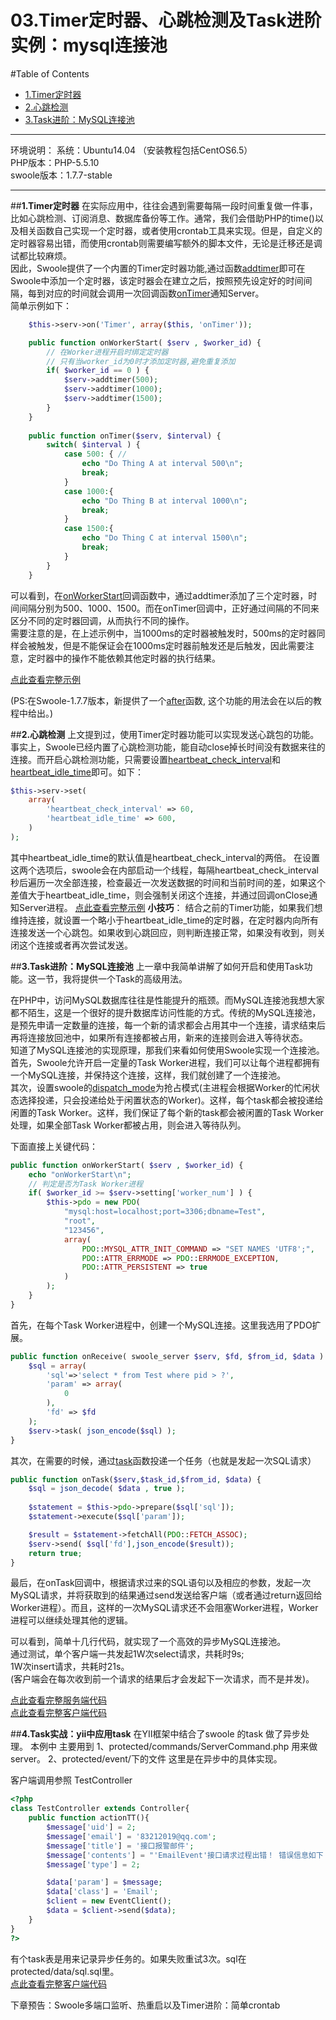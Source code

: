 # 03.Timer定时器、心跳检测及Task进阶实例：mysql连接池

#Table of Contents
- [1.Timer定时器](#1timer%E5%AE%9A%E6%97%B6%E5%99%A8)
- [2.心跳检测](#2%E5%BF%83%E8%B7%B3%E6%A3%80%E6%B5%8B)
- [3.Task进阶：MySQL连接池](#3task%E8%BF%9B%E9%98%B6mysql%E8%BF%9E%E6%8E%A5%E6%B1%A0)

---

环境说明：
系统：Ubuntu14.04 （安装教程包括CentOS6.5）<br>
PHP版本：PHP-5.5.10<br>
swoole版本：1.7.7-stable<br>

---

##**1.Timer定时器**
在实际应用中，往往会遇到需要每隔一段时间重复做一件事，比如心跳检测、订阅消息、数据库备份等工作。通常，我们会借助PHP的time()以及相关函数自己实现一个定时器，或者使用crontab工具来实现。但是，自定义的定时器容易出错，而使用crontab则需要编写额外的脚本文件，无论是迁移还是调试都比较麻烦。<br>
因此，Swoole提供了一个内置的Timer定时器功能,通过函数[addtimer](https://github.com/LinkedDestiny/swoole-doc/blob/master/doc/03.swoole_server%E5%87%BD%E6%95%B0%E5%88%97%E8%A1%A8.md#swoole_serveraddtimer)即可在Swoole中添加一个定时器，该定时器会在建立之后，按照预先设定好的时间间隔，每到对应的时间就会调用一次回调函数[onTimer](https://github.com/LinkedDestiny/swoole-doc/blob/master/doc/02.%E4%BA%8B%E4%BB%B6%E5%9B%9E%E8%B0%83%E5%87%BD%E6%95%B0.md#8ontimer)通知Server。<br>
简单示例如下：
```php
    $this->serv->on('Timer', array($this, 'onTimer'));

    public function onWorkerStart( $serv , $worker_id) {
		// 在Worker进程开启时绑定定时器
        // 只有当worker_id为0时才添加定时器,避免重复添加
        if( $worker_id == 0 ) {
        	$serv->addtimer(500);
        	$serv->addtimer(1000);
	        $serv->addtimer(1500);
        }
    }
    
    public function onTimer($serv, $interval) {
    	switch( $interval ) {
    		case 500: {	// 
    			echo "Do Thing A at interval 500\n";
    			break;
    		}
    		case 1000:{
    			echo "Do Thing B at interval 1000\n";
    			break;
    		}
    		case 1500:{
    			echo "Do Thing C at interval 1500\n";
    			break;
    		}
    	}
    }
```
可以看到，在[onWorkerStart](https://github.com/LinkedDestiny/swoole-doc/blob/master/doc/02.%E4%BA%8B%E4%BB%B6%E5%9B%9E%E8%B0%83%E5%87%BD%E6%95%B0.md#3onworkerstart)回调函数中，通过addtimer添加了三个定时器，时间间隔分别为500、1000、1500。而在onTimer回调中，正好通过间隔的不同来区分不同的定时器回调，从而执行不同的操作。<br>
需要注意的是，在上述示例中，当1000ms的定时器被触发时，500ms的定时器同样会被触发，但是不能保证会在1000ms定时器前触发还是后触发，因此需要注意，定时器中的操作不能依赖其他定时器的执行结果。

[点此查看完整示例](https://github.com/LinkedDestiny/swoole-doc/blob/master/src/03/swoole_timer_server.php)

(PS:在Swoole-1.7.7版本，新提供了一个[after](https://github.com/LinkedDestiny/swoole-doc/blob/master/doc/03.swoole_server%E5%87%BD%E6%95%B0%E5%88%97%E8%A1%A8.md#swoole_serverafter)函数, 这个功能的用法会在以后的教程中给出。)

##**2.心跳检测**
上文提到过，使用Timer定时器功能可以实现发送心跳包的功能。事实上，Swoole已经内置了心跳检测功能，能自动close掉长时间没有数据来往的连接。而开启心跳检测功能，只需要设置[heartbeat_check_interval](https://github.com/LinkedDestiny/swoole-doc/blob/master/doc/01.%E9%85%8D%E7%BD%AE%E9%80%89%E9%A1%B9.md#11heartbeat_check_interval)和[heartbeat_idle_time](https://github.com/LinkedDestiny/swoole-doc/blob/master/doc/01.%E9%85%8D%E7%BD%AE%E9%80%89%E9%A1%B9.md#12heartbeat_idle_time)即可。如下：
```php
$this->serv->set(
    array(
        'heartbeat_check_interval' => 60,
        'heartbeat_idle_time' => 600,
    )
);
```
其中heartbeat_idle_time的默认值是heartbeat_check_interval的两倍。
在设置这两个选项后，swoole会在内部启动一个线程，每隔heartbeat_check_interval秒后遍历一次全部连接，检查最近一次发送数据的时间和当前时间的差，如果这个差值大于heartbeat_idle_time，则会强制关闭这个连接，并通过回调onClose通知Server进程。
[点此查看完整示例](https://github.com/LinkedDestiny/swoole-doc/blob/master/src/03/swoole_heartbeat_server.php)
**小技巧**：
结合之前的Timer功能，如果我们想维持连接，就设置一个略小于heartbeat_idle_time的定时器，在定时器内向所有连接发送一个心跳包。如果收到心跳回应，则判断连接正常，如果没有收到，则关闭这个连接或者再次尝试发送。

##**3.Task进阶：MySQL连接池**
上一章中我简单讲解了如何开启和使用Task功能。这一节，我将提供一个Task的高级用法。<br>

在PHP中，访问MySQL数据库往往是性能提升的瓶颈。而MySQL连接池我想大家都不陌生，这是一个很好的提升数据库访问性能的方式。传统的MySQL连接池，是预先申请一定数量的连接，每一个新的请求都会占用其中一个连接，请求结束后再将连接放回池中，如果所有连接都被占用，新来的连接则会进入等待状态。<br>
知道了MySQL连接池的实现原理，那我们来看如何使用Swoole实现一个连接池。<br>
首先，Swoole允许开启一定量的Task Worker进程，我们可以让每个进程都拥有一个MySQL连接，并保持这个连接，这样，我们就创建了一个连接池。<br>
其次，设置swoole的[dispatch_mode](https://github.com/LinkedDestiny/swoole-doc/blob/master/doc/01.%E9%85%8D%E7%BD%AE%E9%80%89%E9%A1%B9.md#5dispatch_mode)为抢占模式(主进程会根据Worker的忙闲状态选择投递，只会投递给处于闲置状态的Worker)。这样，每个task都会被投递给闲置的Task Worker。这样，我们保证了每个新的task都会被闲置的Task Worker处理，如果全部Task Worker都被占用，则会进入等待队列。<br>

下面直接上关键代码：<br>
```php
public function onWorkerStart( $serv , $worker_id) {
    echo "onWorkerStart\n";
    // 判定是否为Task Worker进程
    if( $worker_id >= $serv->setting['worker_num'] ) {
    	$this->pdo = new PDO(
    		"mysql:host=localhost;port=3306;dbname=Test", 
    		"root", 
    		"123456", 
    		array(
                PDO::MYSQL_ATTR_INIT_COMMAND => "SET NAMES 'UTF8';",
                PDO::ATTR_ERRMODE => PDO::ERRMODE_EXCEPTION,
                PDO::ATTR_PERSISTENT => true
        	)
        );
    }
}
```
首先，在每个Task Worker进程中，创建一个MySQL连接。这里我选用了PDO扩展。<br>

```php
public function onReceive( swoole_server $serv, $fd, $from_id, $data ) {
    $sql = array(
    	'sql'=>'select * from Test where pid > ?',
    	'param' => array(
    		0
    	),
    	'fd' => $fd
    );
    $serv->task( json_encode($sql) );
}
```
其次，在需要的时候，通过[task]()函数投递一个任务（也就是发起一次SQL请求）<br>
```php
public function onTask($serv,$task_id,$from_id, $data) {
   	$sql = json_decode( $data , true );
	
	$statement = $this->pdo->prepare($sql['sql']);
    $statement->execute($sql['param']);    	

    $result = $statement->fetchAll(PDO::FETCH_ASSOC);
    $serv->send( $sql['fd'],json_encode($result));
	return true;
}
```
最后，在onTask回调中，根据请求过来的SQL语句以及相应的参数，发起一次MySQL请求，并将获取到的结果通过send发送给客户端（或者通过return返回给Worker进程）。而且，这样的一次MySQL请求还不会阻塞Worker进程，Worker进程可以继续处理其他的逻辑。<br>

可以看到，简单十几行代码，就实现了一个高效的异步MySQL连接池。<br>
通过测试，单个客户端一共发起1W次select请求，共耗时9s;<br> 1W次insert请求，共耗时21s。<br>
(客户端会在每次收到前一个请求的结果后才会发起下一次请求，而不是并发)。

[点此查看完整服务端代码](https://github.com/LinkedDestiny/swoole-doc/blob/master/src/03/swoole_mysql_pool_server.php)<br>
[点此查看完整客户端代码](https://github.com/LinkedDestiny/swoole-doc/blob/master/src/03/swoole_mysql_pool_client.php)<br>

##**4.Task实战：yii中应用task**
在YII框架中结合了swoole 的task 做了异步处理。
本例中 主要用到
1、protected/commands/ServerCommand.php 用来做server。
2、protected/event/下的文件 这里是在异步中的具体实现。

客户端调用参照 TestController
```php
<?php
class TestController extends Controller{
    public function actionTT(){
        $message['uid'] = 2;
        $message['email'] = '83212019@qq.com';
        $message['title'] = '接口报警邮件';
        $message['contents'] = "'EmailEvent'接口请求过程出错！ 错误信息如下：err_no:'00000' err_msg:'测试队列' 请求参数为:'[]'";
        $message['type'] = 2;

        $data['param'] = $message;
        $data['class'] = 'Email';
        $client = new EventClient();
        $data = $client->send($data);
    }
}
?>
```

有个task表是用来记录异步任务的。如果失败重试3次。sql在protected/data/sql.sql里。  
[点此查看完整客户端代码](https://github.com/LinkedDestiny/swoole-doc/blob/master/src/03/swoole_mysql_pool_client.php)<br>

下章预告：Swoole多端口监听、热重启以及Timer进阶：简单crontab
